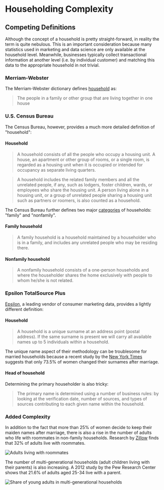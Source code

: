 # Householding Complexity

## Competing Definitions

Although the concept of a household is pretty straight-forward, in reality the term is quite nebulous. This is an important consideration because many statistics used in marketing and data science are only available at the household level. Meanwhile, businesses typically collect transactional information at another level (i.e. by individual customer) and matching this data to the appropriate household in not trivial.

### Merriam-Webster

The Merriam-Webster dictionary defines [household](http://www.merriam-webster.com/dictionary/household) as:

> The people in a family or other group that are living together in one house

### U.S. Census Bureau
The Census Bureau, however, provides a much more detailed definition of "household":

#### Household
> A household consists of all the people who occupy a housing unit. A house, an apartment or other group of rooms, or a single room, is regarded as a housing unit when it is occupied or intended for occupancy as separate living quarters.

> A household includes the related family members and all the unrelated people, if any, such as lodgers, foster children, wards, or employees who share the housing unit. A person living alone in a housing unit, or a group of unrelated people sharing a housing unit such as partners or roomers, is also counted as a household. 

The Census Bureau further defines two major [categories](http://www.census.gov/cps/about/cpsdef.html) of households: "family" and "nonfamily".

#### Family household
> A family household is a household maintained by a householder who is in a family, and includes any unrelated people who may be residing there. 

#### Nonfamily household
> A nonfamily household consists of a one-person households and where the householder shares the home exclusively with people to whom he/she is not related.

### Epsilon TotalSource Plus

[Epsilon](http://www.epsilon.com/what-we-do/marketing-data/totalsource-consumer-data/), a leading vendor of consumer marketing data, provides a lightly different definition:

#### Household

> A household is a unique surname at an address point (postal address). If the same surname is present we will carry all available names up to 5 individuals within a household.

The unique name aspect of their methodology can be troublesome for married households because a recent study by the [New York Times](http://www.nytimes.com/2015/06/28/upshot/about-the-maiden-name-analysis.html) suggests that only 73.5% of women changed their surnames after marriage.

#### Head of household

Determining the primary householder is also tricky:

> The primary name is determined using a number of business rules: by looking at the verification date, number of sources, and types of sources contributing to each given name within the household.

### Added Complexity

In addition to the fact that more than 25% of women decide to keep their maiden names after marriage, there is also a rise in the number of adults who life with roommates in non-family households. Research by [Zillow](http://www.zillow.com/blog/doubling-up-161820/) finds that 32% of adults live with roommates.

![Adults living with roommates](http://cdn2.blog-media.zillowstatic.com/1/PR_Doubling-Up_Blog-and-Twitter-50cad6.png)

The number of multi-generational households (adult children living with their parents) is also increasing. A 2012 study by the Pew Research Center shows that 21.6% of adults aged 25-34 live with a parent.

![Share of young adults in multi-generational households](http://www.pewsocialtrends.org/files/2012/03/sdt-2012-03-05-boomerang-00-02.png "Share of young adults in multi-generational households")